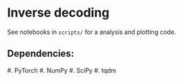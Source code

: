 # Inverse decoding

See notebooks in `scripts/` for a analysis and plotting code.



## Dependencies:
#. PyTorch
#. NumPy
#. SciPy
#. tqdm